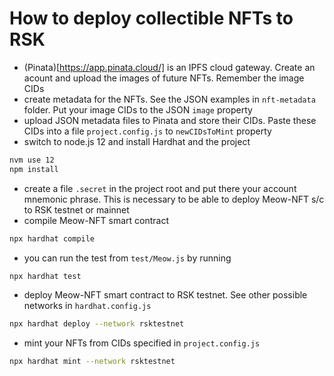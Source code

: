 # How to deploy collectible NFTs to RSK

- (Pinata)[https://app.pinata.cloud/] is an IPFS cloud gateway. Create an acount and upload the images of future NFTs. Remember the image CIDs
- create metadata for the NFTs. See the JSON examples in `nft-metadata` folder. Put your image CIDs to the JSON `image` property
- upload JSON metadata files to Pinata and store their CIDs. Paste these CIDs into a file `project.config.js` to `newCIDsToMint` property
- switch to node.js 12 and install Hardhat and the project
```bash
nvm use 12
npm install
```
- create a file `.secret` in the project root and put there your account mnemonic phrase. This is necessary to be able to deploy Meow-NFT s/c to RSK testnet or mainnet
- compile Meow-NFT smart contract
```bash
npx hardhat compile
```
- you can run the test from `test/Meow.js` by running 
```bash
npx hardhat test
```
- deploy Meow-NFT smart contract to RSK testnet. See other possible networks in `hardhat.config.js`
```bash
npx hardhat deploy --network rsktestnet
```
- mint your NFTs from CIDs specified in `project.config.js`
```bash
npx hardhat mint --network rsktestnet
```